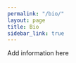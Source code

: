 ```yaml
---
permalink: "/bio/"
layout: page
title: Bio
sidebar_link: true
---
```


<p class="message">
  Add information here
</p>
